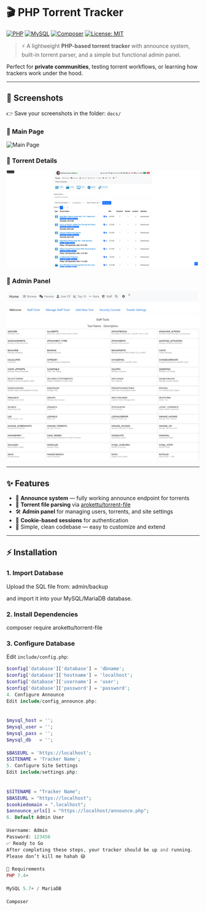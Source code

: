 # 🎬 PHP Torrent Tracker

[![PHP](https://img.shields.io/badge/PHP-7.4%2B-777bb3?logo=php&logoColor=white)](https://www.php.net/)
[![MySQL](https://img.shields.io/badge/MySQL-5.7%2B-4479A1?logo=mysql&logoColor=white)](https://www.mysql.com/)
[![Composer](https://img.shields.io/badge/Composer-Required-885630?logo=composer&logoColor=white)](https://getcomposer.org/)
[![License: MIT](https://img.shields.io/badge/License-MIT-green.svg)](LICENSE)

> ⚡ A lightweight **PHP-based torrent tracker** with announce system,  
> built-in torrent parser, and a simple but functional admin panel.  

Perfect for **private communities**, testing torrent workflows, or learning how trackers work under the hood.  

---

## 📸 Screenshots

👉 Save your screenshots in the folder: `docs/`  

### 🔹 Main Page
![Main Page](docs/screenshot-main.png)

### 🔹 Torrent Details
![Torrent Details](docs/2.png)

### 🔹 Admin Panel
![Admin Panel](docs/1.jpeg)

---

## ✨ Features
- 🔗 **Announce system** — fully working announce endpoint for torrents  
- 📂 **Torrent file parsing** via [arokettu/torrent-file](https://github.com/arokettu/torrent-file)  
- 🛠 **Admin panel** for managing users, torrents, and site settings  
- 🍪 **Cookie-based sessions** for authentication  
- 🎨 Simple, clean codebase — easy to customize and extend  

---

## ⚡ Installation

### 1. Import Database
Upload the SQL file from:
admin/backup


and import it into your MySQL/MariaDB database.

### 2. Install Dependencies
composer require arokettu/torrent-file



### 3. Configure Database
Edit `include/config.php`:
```php
$config['database']['database'] = 'dbname';
$config['database']['hostname'] = 'localhost';
$config['database']['username'] = 'user';
$config['database']['password'] = 'password';
4. Configure Announce
Edit include/config_announce.php:


$mysql_host = '';
$mysql_user = '';
$mysql_pass = '';
$mysql_db   = '';

$BASEURL = 'https://localhost';
$SITENAME = 'Tracker Name';
5. Configure Site Settings
Edit include/settings.php:


$SITENAME = "Tracker Name";
$BASEURL = "https://localhost";
$cookiedomain = ".localhost";
$announce_urls[] = "https://localhost/announce.php";
6. Default Admin User

Username: Admin
Password: 123456
✅ Ready to Go
After completing these steps, your tracker should be up and running.
Please don’t kill me hahah 😅

📌 Requirements
PHP 7.4+

MySQL 5.7+ / MariaDB

Composer
